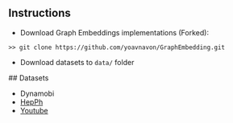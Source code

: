 ## Instructions

- Download Graph Embeddings implementations (Forked):
```
>> git clone https://github.com/yoavnavon/GraphEmbedding.git
```
- Download datasets to `data/` folder

## Datasets

- Dynamobi
- [HepPh](https://snap.stanford.edu/data/cit-HepPh.html)
- [Youtube](http://networkrepository.com/soc-youtube-growth.php)
